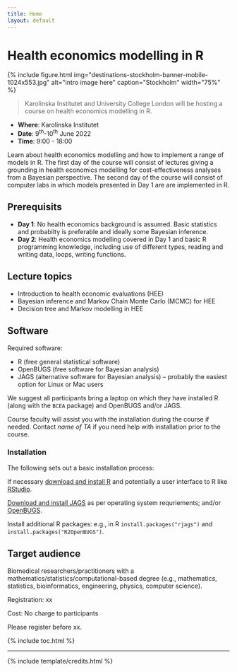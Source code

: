 ```yaml
---
title: Home
layout: default
---
```


# Health economics modelling in R

{% include figure.html img="destinations-stockholm-banner-mobile-1024x553.jpg" alt="intro image here" caption="Stockholm" width="75%" %}

> Karolinska Institutet and University College London will be hosting a course on health economics modelling in R.

* __Where__: Karolinska Institutet
* __Date__: 9<sup>th</sup>-10<sup>th</sup> June 2022
* __Time__: 9:00 - 18:00

Learn about health economics modelling and how to implement a range of models in R.
The first day of the course will consist of lectures giving a grounding in health economics modelling for cost-effectiveness analyses from a Bayesian perspective.
The second day of the course will consist of computer labs in which models presented in Day 1 are are implemented in R.

## Prerequisits
* __Day 1__: No health economics background is assumed. Basic statistics and probabilty is preferable and ideally some Bayesian inference.
* __Day 2__: Health economics modelling covered in Day 1 and basic R programming knowledge, including use of different types, reading and writing data, loops, writing functions.

## Lecture topics
* Introduction to health economic evaluations (HEE)
* Bayesian inference and Markov Chain Monte Carlo (MCMC) for HEE
* Decision tree and Markov modelling in HEE


## Software

Required software:
* R (free general statistical software)
* OpenBUGS (free software for Bayesian analysis)
* JAGS (alternative software for Bayesian analysis) – probably the easiest option for Linux or Mac users

We suggest all participants bring a laptop on which they have installed R (along with the `BCEA` package) and OpenBUGS and/or JAGS.

Course faculty will assist you with the installation during the course if needed. Contact *name of TA* if you need help with installation prior to the course.



### Installation

The following sets out a basic installation process:

If necessary [download and install R](https://www.r-project.org/) and potentially a user interface to R like [RStudio](https://www.rstudio.com/).

[Download and install JAGS](https://mcmc-jags.sourceforge.io/) as per operating system requriements;
and/or [OpenBUGS](https://openbugs.net/w/Downloads).

Install additional R packages: e.g., in R `install.packages("rjags")` and `install.packages("R2OpenBUGS")`.

## Target audience
Biomedical researchers/practitioners with a mathematics/statistics/computational-based degree (e.g., mathematics, statistics, bioinformatics, engineering, physics, computer science).

Registration: xx

Cost: No charge to participants

Please register before xx. 

{% include toc.html %}

------

{% include template/credits.html %}
